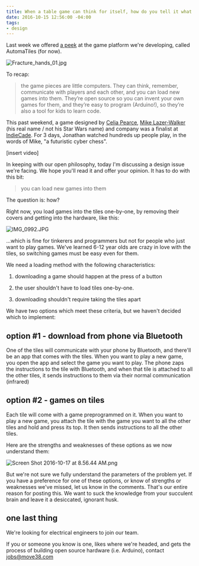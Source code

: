 ```yaml
---
title: When a table game can think for itself, how do you tell it what to do?
date: 2016-10-15 12:56:00 -04:00
tags:
- design
---
```


Last week we offered [a peek](http://move38.com/blog/a-board-game-that-thinks/) at the game platform we're developing, called AutomaTiles (for now).

![Fracture_hands_01.jpg](/uploads/Fracture_hands_01.jpg)

To recap:

> the game pieces are little computers. They can think, remember, communicate with players and each other, and you can load new games into them. They’re open source so you can invent your own games for them, and they’re easy to program (Arduino!), so they’re also a tool for kids to learn code.

This past weekend, a game designed by [Celia Pearce](http://www.northeastern.edu/camd/gamedesign/people/celia-pearce/), [Mike Lazer-Walker](http://lazerwalker.com/) (his real name / not his Star Wars name) and company was a finalist at [IndieCade](http://www.indiecade.com/). For 3 days, Jonathan watched hundreds up people play, in the words of Mike, "a futuristic cyber chess".

\[insert video\]

In keeping with our open philosophy, today I'm discussing a design issue we're facing. We hope you'll read it and offer your opinion. It has to do with this bit:

> you can load new games into them

The question is: how?

Right now, you load games into the tiles one-by-one, by removing their covers and getting into the hardware, like this:

![IMG_0992.JPG](/uploads/IMG_0992.JPG)

...which is fine for tinkerers and programmers but not for people who just want to play games. We've learned 6-12 year olds are crazy in love with the tiles, so switching games must be easy even for them.

We need a loading method with the following characteristics:

1. downloading a game should happen at the press of a button

2. the user shouldn't have to load tiles one-by-one.

3. downloading shouldn't require taking the tiles apart

We have two options which meet these criteria, but we haven't decided which to implement:

## option #1 - download from phone via Bluetooth

One of the tiles will communicate with your phone by Bluetooth, and there'll be an app that comes with the tiles. When you want to play a new game, you open the app and select the game you want to play. The phone zaps the instructions to the tile with Bluetooth, and when that tile is attached to all the other tiles, it sends instructions to them via their normal communication (infrared)

## option #2  - games on tiles

Each tile will come with a game preprogrammed on it. When you want to play a new game, you attach the tile with the game you want to all the other tiles and hold and press its top. It then sends instructions to all the other tiles.

Here are the strengths and weaknesses of these options as we now understand them:

![Screen Shot 2016-10-17 at 8.56.44 AM.png](/uploads/Screen%20Shot%202016-10-17%20at%208.56.44%20AM.png)

But we're not sure we fully understand the parameters of the problem yet. If you have a preference for one of these options, or know of strengths or weaknesses we've missed, let us know in the comments. That's our entire reason for posting this. We want to suck the knowledge from your succulent brain and leave it a desiccated, ignorant husk.

## one last thing

We're looking for electrical engineers to join our team.

If you or someone you know is one, likes where we're headed, and gets the process of building open source hardware (i.e. Arduino), contact jobs@move38.com